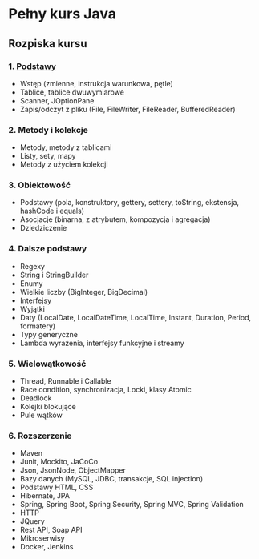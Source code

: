 # Pełny kurs Java

## Rozpiska kursu


### 1. [Podstawy](src/podstawy)

- Wstęp (zmienne, instrukcja warunkowa, pętle)
- Tablice, tablice dwuwymiarowe
- Scanner, JOptionPane
- Zapis/odczyt z pliku (File, FileWriter, FileReader, BufferedReader)

### 2. Metody i kolekcje

- Metody, metody z tablicami
- Listy, sety, mapy
- Metody z użyciem kolekcji

### 3. Obiektowość

- Podstawy (pola, konstruktory, gettery, settery, toString, ekstensja, hashCode i equals)
- Asocjacje (binarna, z atrybutem, kompozycja i agregacja)
- Dziedziczenie

### 4. Dalsze podstawy

- Regexy
- String i StringBuilder
- Enumy
- Wielkie liczby (BigInteger, BigDecimal)
- Interfejsy
- Wyjątki
- Daty (LocalDate, LocalDateTime, LocalTime, Instant, Duration, Period, formatery)
- Typy generyczne
- Lambda wyrażenia, interfejsy funkcyjne i streamy

### 5. Wielowątkowość

- Thread, Runnable i Callable
- Race condition, synchronizacja, Locki, klasy Atomic
- Deadlock
- Kolejki blokujące
- Pule wątków

### 6. Rozszerzenie

- Maven
- Junit, Mockito, JaCoCo
- Json, JsonNode, ObjectMapper
- Bazy danych (MySQL, JDBC, transakcje, SQL injection)
- Podstawy HTML, CSS
- Hibernate, JPA
- Spring, Spring Boot, Spring Security, Spring MVC, Spring Validation
- HTTP
- JQuery
- Rest API, Soap API
- Mikroserwisy
- Docker, Jenkins